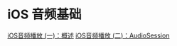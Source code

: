 # iOS 音频基础
[iOS音频播放 (一)：概述](https://msching.github.io/blog/2014/07/07/audio-in-ios/)
[iOS音频播放 (二)：AudioSession](https://msching.github.io/blog/2014/07/08/audio-in-ios-2/)





<!--stackedit_data:
eyJoaXN0b3J5IjpbLTM3Nzc1NDE5NF19
-->